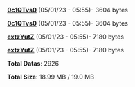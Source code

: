 [**0c1QTvs0**](/data/0c1QTvs0.txt) (05/01/23 - 05:55)- 3604 bytes

[**0c1QTvs0**](/data/0c1QTvs0.txt) (05/01/23 - 05:55)- 3604 bytes

[**extzYutZ**](/data/extzYutZ.txt) (05/01/23 - 05:55)- 7180 bytes

[**extzYutZ**](/data/extzYutZ.txt) (05/01/23 - 05:55)- 7180 bytes

**Total Datas**: 2926

**Total Size**: 18.99 MB / 19.0 MB